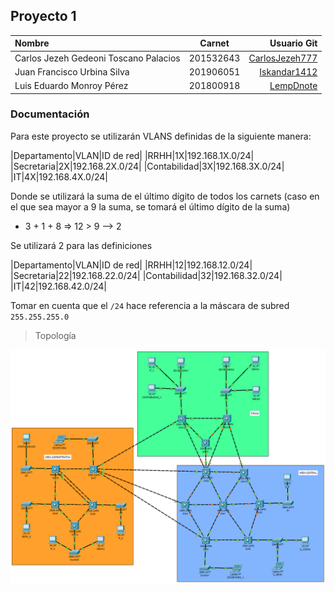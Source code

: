 ## Proyecto 1

| Nombre | Carnet | Usuario Git |
| :------ | :-------: | -------: |
| Carlos Jezeh Gedeoni Toscano Palacios   |   201532643   | [CarlosJezeh777](https://github.com/CarlosJezeh777) |
| Juan Francisco Urbina Silva  |   201906051   | [Iskandar1412](https://github.com/Iskandar1412) |
| Luis Eduardo Monroy Pérez  |   201800918   | [LempDnote](https://github.com/LempDnote) |

### Documentación 

Para este proyecto se utilizarán VLANS definidas de la siguiente manera:

|Departamento|VLAN|ID de red|
|RRHH|1X|192.168.1X.0/24|
|Secretaria|2X|192.168.2X.0/24|
|Contabilidad|3X|192.168.3X.0/24|
|IT|4X|192.168.4X.0/24|

Donde se utilizará la suma de el último dígito de todos los carnets (caso en el que sea mayor a 9 la suma, se tomará el último dígito de la suma)

* 3 + 1 + 8 => 12 > 9 --> 2

Se utilizará 2 para las definiciones

|Departamento|VLAN|ID de red|
|RRHH|12|192.168.12.0/24|
|Secretaria|22|192.168.22.0/24|
|Contabilidad|32|192.168.32.0/24|
|IT|42|192.168.42.0/24|

Tomar en cuenta que el `/24` hace referencia a la máscara de subred `255.255.255.0`

> Topología

![](./Images/Topologia.png)